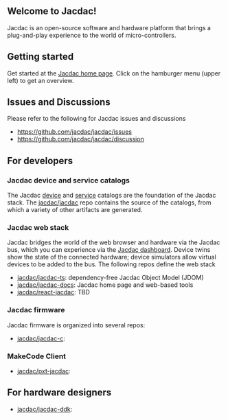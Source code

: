 ## Welcome to Jacdac!

Jacdac is an open-source software and hardware platform that brings a plug-and-play experience to the world of micro-controllers. 

## Getting started

Get started at the [Jacdac home page](https://jacdac.github.io/jacdac-docs). Click on the hamburger
menu (upper left) to get an overview.

## Issues and Discussions

Please refer to the following for Jacdac issues and discussions 
- https://github.com/jacdac/jacdac/issues
- https://github.com/jacdac/jacdac/discussion

## For developers

### Jacdac device and service catalogs

The Jacdac [device](https://jacdac.github.io/jacdac-docs/devices/) and [service]((https://jacdac.github.io/jacdac-docs/services/) )
catalogs are the foundation of the Jacdac stack. 
The [jacdac/jacdac](https://github.com/jacdac/jacdac)
repo contains the source of the catalogs, from which a variety
of other artifacts are generated. 

### Jacdac web stack

Jacdac bridges the world of the web browser and hardware via
the Jacdac bus, which you can experience via the [Jacdac dashboard](https://jacdac.github.io/jacdac-docs/dashboard). 
Device twins show the state of the connected
hardware; device simulators allow virtual devices to be added
to the bus.  The following repos define the web stack
- [jacdac/jacdac-ts](https://github.com/jacdac/jacdac-ts): dependency-free Jacdac Object Model (JDOM)
- [jacdac/jacdac-docs](https://github.com/jacdac/jacdac-docs): Jacdac home page and web-based tools
- [jacdac/react-jacdac](https://github.com/jacdac/react-jacdac): TBD

### Jacdac firmware

Jacdac firmware is organized into several repos:
- [jacdac/jacdac-c](https://github.com/jacdac/jacdac-c): 


### MakeCode Client

- [jacdac/pxt-jacdac](https://github.com/jacdac/pxt-jacdac): 


## For hardware designers

- [jacdac/jacdac-ddk](https://github.com/jacdac/jacdac-ddk): 